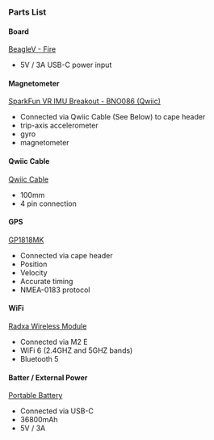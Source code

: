 ### Parts List

#### Board

[BeagleV - Fire](https://www.beagleboard.org/boards/beaglev-fire)

- 5V / 3A USB-C power input

#### Magnetometer

[SparkFun VR IMU Breakout - BNO086 (Qwiic)](https://www.sparkfun.com/sparkfun-vr-imu-breakout-bno086-qwiic.html)

- Connected via Qwiic Cable (See Below) to cape header
- trip-axis accelerometer
- gyro
- magnetometer

#### Qwiic Cable

[Qwiic Cable](https://www.sparkfun.com/flexible-qwiic-cable-100mm.html)

- 100mm
- 4 pin connection

#### GPS

[GP1818MK](https://www.sparkfun.com/gps-module-gp1818mk-56-channel.html)

- Connected via cape header
- Position
- Velocity
- Accurate timing
- NMEA-0183 protocol

#### WiFi

[Radxa Wireless Module](https://ameridroid.com/products/radxa-wireless-module?variant=43717598118167&country=US&currency=USD&gQT=1)

- Connected via M2 E
- WiFi 6 (2.4GHZ and 5GHZ bands)
- Bluetooth 5

#### Batter / External Power

[Portable Battery](https://www.amazon.com/Portable-36800mAh-Tri-Outport-External-Compatible/dp/B0936GZ7H3?source=ps-sl-shoppingads-lpcontext&gQT=1)

- Connected via USB-C
- 36800mAh
- 5V / 3A
